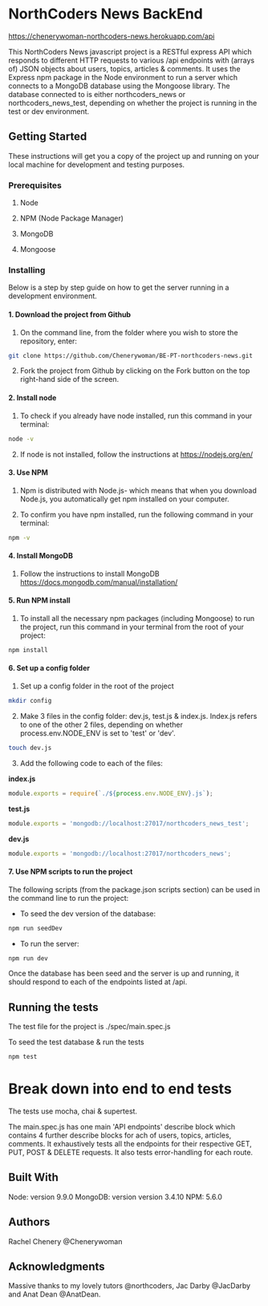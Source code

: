 # NorthCoders News BackEnd

https://chenerywoman-northcoders-news.herokuapp.com/api

This NorthCoders News javascript project is a RESTful express API which responds to different HTTP requests to various /api endpoints with (arrays of) JSON objects about users, topics, articles & comments. It uses the Express npm package in the Node environment to run a server which connects to a MongoDB database using the Mongoose library.  The database connected to is either northcoders_news or northcoders_news_test, depending on whether the project is running in the test or dev environment.  

## Getting Started

These instructions will get you a copy of the project up and running on your local machine for development and testing purposes. 

### Prerequisites

1.  Node 

2.  NPM (Node Package Manager)

3.  MongoDB 

4.  Mongoose

### Installing

Below is a step by step guide on how to get the server running in a development environment.

#### 1. Download the project from Github
1. On the command line, from the folder where you wish to store the repository, enter:

```bash
git clone https://github.com/Chenerywoman/BE-PT-northcoders-news.git
```

2. Fork the project from Github by clicking on the Fork button on the top right-hand side of the screen.

#### 2. Install node 

1. To check if you already have node installed, run this command in your terminal:

```bash 
node -v
```

2. If node is not installed, follow the instructions at https://nodejs.org/en/

#### 3. Use NPM

1. Npm is distributed with Node.js- which means that when you download Node.js, you automatically get npm installed on your computer.

2. To confirm you have npm installed, run the following command in your terminal:

```bash 
npm -v
```

#### 4. Install MongoDB

1. Follow the instructions to install MongoDB https://docs.mongodb.com/manual/installation/

#### 5. Run NPM install

1. To install all the necessary npm packages (including Mongoose) to run the project, run this command in your terminal from the root of your project:

```bash 
npm install
```

#### 6. Set up a config folder

1. Set up a config folder in the root of the project

```bash 
mkdir config
```

2. Make 3 files in the config folder: dev.js, test.js & index.js. Index.js refers to one of the other 2 files, depending on whether process.env.NODE_ENV is set to 'test' or 'dev'.

```bash 
touch dev.js
``` 

3. Add the following code to each of the files:

**index.js**
```js
module.exports = require(`./${process.env.NODE_ENV}.js`);
```

**test.js**
```js
module.exports = 'mongodb://localhost:27017/northcoders_news_test';
```

**dev.js**
```js
module.exports = 'mongodb://localhost:27017/northcoders_news';
```

#### 7. Use NPM scripts to run the project

The following scripts (from the package.json scripts section) can be used in the command line to run the project:

  * To seed the dev version of the database: 
  ```bash 
  npm run seedDev
  ```

  * To run the server: 
  ```bash
  npm run dev
  ```

Once the database has been seed and the server is up and running, it should respond to each of the endpoints listed at /api.

## Running the tests

The test file for the project is ./spec/main.spec.js

To seed the test database & run the tests 
```bash 
npm test
```

# Break down into end to end tests

The tests use mocha, chai & supertest.  

The main.spec.js has one main 'API endpoints' describe block which contains 4 further describe blocks for ach of users, topics, articles, comments.  It exhaustively tests all the endpoints for their respective GET, PUT, POST & DELETE requests.  It also tests error-handling for each route.

## Built With
Node: version 9.9.0
MongoDB: version version 3.4.10
NPM: 5.6.0

## Authors
Rachel Chenery 
@Chenerywoman

## Acknowledgments
Massive thanks to my lovely tutors @northcoders, Jac Darby @JacDarby and Anat Dean @AnatDean.
